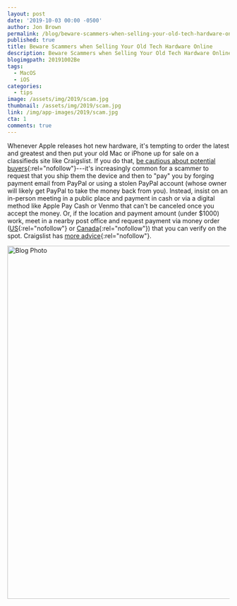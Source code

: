 ```yaml
---
layout: post
date: '2019-10-03 00:00 -0500'
author: Jon Brown
permalink: /blog/beware-scammers-when-selling-your-old-tech-hardware-online/
published: true
title: Beware Scammers when Selling Your Old Tech Hardware Online
description: Beware Scammers when Selling Your Old Tech Hardware Online
blogimgpath: 20191002Be
tags:
  - MacOS
  - iOS
categories:
  - tips
image: /assets/img/2019/scam.jpg
thumbnail: /assets/img/2019/scam.jpg
link: /img/app-images/2019/scam.jpg
cta: 1
comments: true
---
```

Whenever Apple releases hot new hardware, it's tempting to order the
latest and greatest and then put your old Mac or iPhone up for sale on a
classifieds site like Craigslist. If you do that, [be cautious about
potential
buyers](https://www.reddit.com/r/craigslist/comments/bkjw6f/this_is_probably_a_scammer_but/){:rel="nofollow"}---it's
increasingly common for a scammer to request that you ship them the
device and then to "pay" you by forging payment email from PayPal or
using a stolen PayPal account (whose owner will likely get PayPal to
take the money back from you). Instead, insist on an in-person meeting
in a public place and payment in cash or via a digital method like Apple
Pay Cash or Venmo that can't be canceled once you accept the money. Or,
if the location and payment amount (under \$1000) work, meet in a nearby
post office and request payment via money order
([US](https://www.usps.com/shop/money-orders.htm){:rel="nofollow"} or
[Canada](https://www.usps.com/shop/money-orders.htm){:rel="nofollow"}) that you
can verify on the spot. Craigslist has [more
advice](https://www.craigslist.org/about/scams){:rel="nofollow"}.

<img alt="Blog Photo" src="{{ site.site_cdn }}/assets/img/blog/2019/20191002Be/Scammer-advice-Craigslist.png" class="img-fluid rounded m-2" width="800" />
